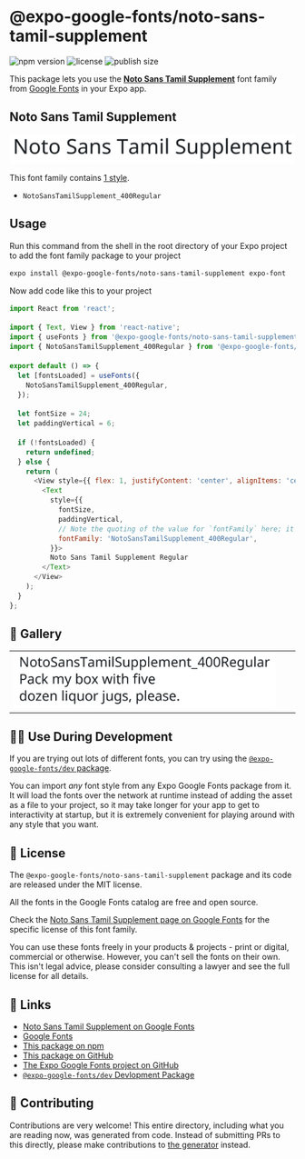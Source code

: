 # @expo-google-fonts/noto-sans-tamil-supplement

![npm version](https://flat.badgen.net/npm/v/@expo-google-fonts/noto-sans-tamil-supplement)
![license](https://flat.badgen.net/github/license/expo/google-fonts)
![publish size](https://flat.badgen.net/packagephobia/install/@expo-google-fonts/noto-sans-tamil-supplement)

This package lets you use the [**Noto Sans Tamil Supplement**](https://fonts.google.com/specimen/Noto+Sans+Tamil+Supplement) font family from [Google Fonts](https://fonts.google.com/) in your Expo app.

## Noto Sans Tamil Supplement

![Noto Sans Tamil Supplement](./font-family.png)

This font family contains [1 style](#-gallery).

- `NotoSansTamilSupplement_400Regular`

## Usage

Run this command from the shell in the root directory of your Expo project to add the font family package to your project
```sh
expo install @expo-google-fonts/noto-sans-tamil-supplement expo-font
```

Now add code like this to your project
```js
import React from 'react';

import { Text, View } from 'react-native';
import { useFonts } from '@expo-google-fonts/noto-sans-tamil-supplement/useFonts';
import { NotoSansTamilSupplement_400Regular } from '@expo-google-fonts/noto-sans-tamil-supplement/400Regular';

export default () => {
  let [fontsLoaded] = useFonts({
    NotoSansTamilSupplement_400Regular,
  });

  let fontSize = 24;
  let paddingVertical = 6;

  if (!fontsLoaded) {
    return undefined;
  } else {
    return (
      <View style={{ flex: 1, justifyContent: 'center', alignItems: 'center' }}>
        <Text
          style={{
            fontSize,
            paddingVertical,
            // Note the quoting of the value for `fontFamily` here; it expects a string!
            fontFamily: 'NotoSansTamilSupplement_400Regular',
          }}>
          Noto Sans Tamil Supplement Regular
        </Text>
      </View>
    );
  }
};

```

## 🔡 Gallery


||||
|-|-|-|
|![NotoSansTamilSupplement_400Regular](.//400Regular/NotoSansTamilSupplement_400Regular.ttf.png)||||


## 👩‍💻 Use During Development

If you are trying out lots of different fonts, you can try using the [`@expo-google-fonts/dev` package](https://github.com/freeboub/google-fonts/tree/master/font-packages/dev#readme).

You can import *any* font style from any Expo Google Fonts package from it. It will load the fonts
over the network at runtime instead of adding the asset as a file to your project, so it may take longer
for your app to get to interactivity at startup, but it is extremely convenient
for playing around with any style that you want.

## 📖 License

The `@expo-google-fonts/noto-sans-tamil-supplement` package and its code are released under the MIT license.

All the fonts in the Google Fonts catalog are free and open source.

Check the [Noto Sans Tamil Supplement page on Google Fonts](https://fonts.google.com/specimen/Noto+Sans+Tamil+Supplement) for the specific license of this font family.

You can use these fonts freely in your products & projects - print or digital, commercial or otherwise. However, you can't sell the fonts on their own. This isn't legal advice, please consider consulting a lawyer and see the full license for all details.

## 🔗 Links

- [Noto Sans Tamil Supplement on Google Fonts](https://fonts.google.com/specimen/Noto+Sans+Tamil+Supplement)
- [Google Fonts](https://fonts.google.com/)
- [This package on npm](https://www.npmjs.com/package/@expo-google-fonts/noto-sans-tamil-supplement)
- [This package on GitHub](https://github.com/freeboub/google-fonts/tree/master/font-packages/noto-sans-tamil-supplement)
- [The Expo Google Fonts project on GitHub](https://github.com/freeboub/google-fonts)
- [`@expo-google-fonts/dev` Devlopment Package](https://github.com/freeboub/google-fonts/tree/master/font-packages/dev)

## 🤝 Contributing

Contributions are very welcome! This entire directory, including what you are reading now, was generated from code. Instead of submitting PRs to this directly, please make contributions to [the generator](https://github.com/freeboub/google-fonts/tree/master/packages/generator) instead.
